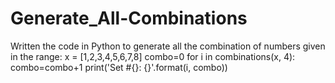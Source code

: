# Generate_All-Combinations

Written the code in Python to generate all the combination of numbers given in the range:
x = [1,2,3,4,5,6,7,8]
combo=0
for i in combinations(x, 4):
    combo=combo+1
    print('Set #{}: {}'.format(i, combo))  
